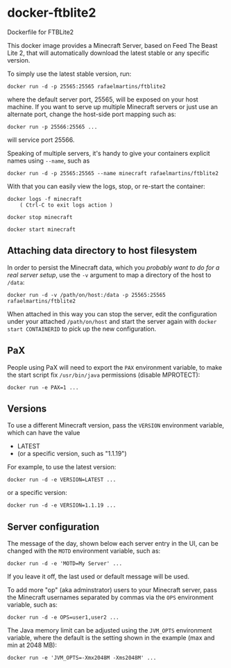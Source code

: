 docker-ftblite2
===============

Dockerfile for FTBLite2

This docker image provides a Minecraft Server, based on Feed The Beast Lite 2, that will automatically download the latest stable or any specific version.

To simply use the latest stable version, run:

    docker run -d -p 25565:25565 rafaelmartins/ftblite2

where the default server port, 25565, will be exposed on your host machine. If you want to serve up multiple Minecraft servers or just use an alternate port, change the host-side port mapping such as:

    docker run -p 25566:25565 ...

will service port 25566.

Speaking of multiple servers, it's handy to give your containers explicit names using `--name`, such as

    docker run -d -p 25565:25565 --name minecraft rafaelmartins/ftblite2

With that you can easily view the logs, stop, or re-start the container:

    docker logs -f minecraft
        ( Ctrl-C to exit logs action )

    docker stop minecraft

    docker start minecraft


## Attaching data directory to host filesystem

In order to persist the Minecraft data, which you *probably want to do for a real server setup*, use the `-v` argument to map a directory of the host to ``/data``:

    docker run -d -v /path/on/host:/data -p 25565:25565 rafaelmartins/ftblite2

When attached in this way you can stop the server, edit the configuration under your attached ``/path/on/host`` and start the server again with `docker start CONTAINERID` to pick up the new configuration.


## PaX

People using PaX will need to export the ``PAX`` environment variable, to make the start script fix ``/usr/bin/java`` permissions (disable MPROTECT):

    docker run -e PAX=1 ...


## Versions

To use a different Minecraft version, pass the `VERSION` environment variable, which can have the value

* LATEST
* (or a specific version, such as "1.1.19")

For example, to use the latest version:

    docker run -d -e VERSION=LATEST ...

or a specific version:

    docker run -d -e VERSION=1.1.19 ...


## Server configuration

The message of the day, shown below each server entry in the UI, can be changed with the `MOTD` environment variable, such as:

    docker run -d -e 'MOTD=My Server' ...

If you leave it off, the last used or default message will be used.

To add more "op" (aka adminstrator) users to your Minecraft server, pass the Minecraft usernames separated by commas via the `OPS` environment variable, such as:

    docker run -d -e OPS=user1,user2 ...

The Java memory limit can be adjusted using the `JVM_OPTS` environment variable, where the default is the setting shown in the example (max and min at 2048 MB):

    docker run -e 'JVM_OPTS=-Xmx2048M -Xms2048M' ...
